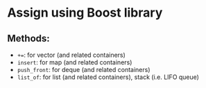 # Assign using Boost library
## Methods:
* `+=`: for vector (and related containers)
* `insert`: for map (and related containers)
* `push_front`: for deque (and related containers)
* `list_of`: for list (and related containers), stack (i.e. LIFO queue)
